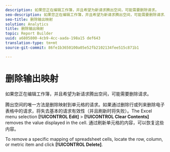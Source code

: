```yaml
---
description: 如果您正在编辑工作簿，并且希望为新请求腾出空间，可能需要删除请求。
seo-description: 如果您正在编辑工作簿，并且希望为新请求腾出空间，可能需要删除请求。
seo-title: 删除输出映射
solution: Analytics
title: 删除输出映射
topic: Report Builder
uuid: a6805800-4cb9-4cc-aada-198a15 def643
translation-type: tm+mt
source-git-commit: 86fe1b3650100a05e52fb2102134fee515c871b1

---
```



# 删除输出映射

如果您正在编辑工作簿，并且希望为新请求腾出空间，可能需要删除请求。

腾出空间的唯一方法是删除映射到单元格的请求。如果通过删除行或列来删除电子表格中的请求，将失去基本的请求有效性（并且刷新时将失败）。The Excel menu selection **[!UICONTROL Edit]** &gt; **[!UICONTROL Clear Contents]** removes the value displayed in the cell. 通过刷新单元格的内容，可以恢复这些内容。

To remove a specific mapping of spreadsheet cells, locate the row, column, or metric item and click **[!UICONTROL Delete]**.
